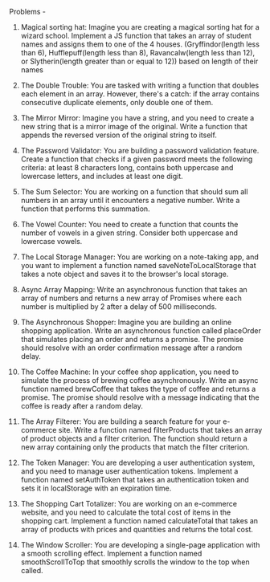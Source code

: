 Problems -

1. Magical sorting hat: Imagine you are creating a magical sorting hat for a wizard school. Implement a JS function that takes an array of student names and assigns them to one of the 4 houses. (Gryffindor(length less than 6), Hufflepuff(length less than 8), Ravancalw(length less than 12), or Slytherin(length greater than or equal to 12)) based on length of their names


2. The Double Trouble: You are tasked with writing a function that doubles each element in an array. However, there's a catch: if the array contains consecutive duplicate elements, only double one of them.

3. The Mirror Mirror: Imagine you have a string, and you need to create a new string that is a mirror image of the original. Write a function that appends the reversed version of the original string to itself.

4. The Password Validator: You are building a password validation feature. Create a function that checks if a given password meets the following criteria: at least 8 characters long, contains both uppercase and lowercase letters, and includes at least one digit.

5. The Sum Selector: You are working on a function that should sum all numbers in an array until it encounters a negative number. Write a function that performs this summation.

6. The Vowel Counter: You need to create a function that counts the number of vowels in a given string. Consider both uppercase and lowercase vowels.

7. The Local Storage Manager: You are working on a note-taking app, and you want to implement a function named saveNoteToLocalStorage that takes a note object and saves it to the browser's local storage.

8. Async Array Mapping: Write an asynchronous function that takes an array of numbers and returns a new array of Promises where each number is multiplied by 2 after a delay of 500 milliseconds.

9. The Asynchronous Shopper: Imagine you are building an online shopping application. Write an asynchronous function called placeOrder that simulates placing an order and returns a promise. The promise should resolve with an order confirmation message after a random delay.

10. The Coffee Machine: In your coffee shop application, you need to simulate the process of brewing coffee asynchronously. Write an async function named brewCoffee that takes the type of coffee and returns a promise. The promise should resolve with a message indicating that the coffee is ready after a random delay.

11. The Array Filterer: You are building a search feature for your e-commerce site. Write a function named filterProducts that takes an array of product objects and a filter criterion. The function should return a new array containing only the products that match the filter criterion.

12. The Token Manager: You are developing a user authentication system, and you need to manage user authentication tokens. Implement a function named setAuthToken that takes an authentication token and sets it in localStorage with an expiration time.

13. The Shopping Cart Totalizer: You are working on an e-commerce website, and you need to calculate the total cost of items in the shopping cart. Implement a function named calculateTotal that takes an array of products with prices and quantities and returns the total cost.

14. The Window Scroller: You are developing a single-page application with a smooth scrolling effect. Implement a function named smoothScrollToTop that smoothly scrolls the window to the top when called.